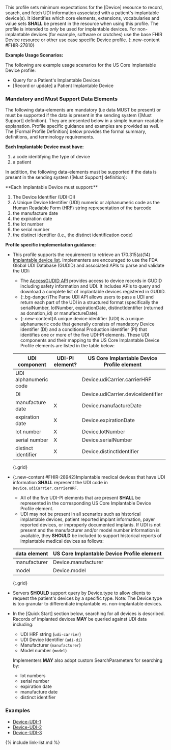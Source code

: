 
﻿This profile sets minimum expectations for the [Device] resource to record, search, and fetch UDI information associated with a patient's implantable device(s). It identifies which core elements, extensions, vocabularies and value sets **SHALL** be present in the resource when using this profile.  The profile is intended to *only* be used for implantable devices.  For non-implantable devices (for example, software or crutches) use the base FHIR Device resource or other use case specific Device profile.
{:.new-content #FHIR-27810}

**Example Usage Scenarios:**

The following are example usage scenarios for the US Core Implantable Device profile:

-   Query for a Patient's Implantable Devices
-  [Record or update]  a Patient Implantable Device

### Mandatory and Must Support Data Elements

The following data-elements are mandatory (i.e data MUST be present) or must be supported if the data is present in the sending system ([Must Support] definition). They are presented below in a simple human-readable explanation.  Profile specific guidance and examples are provided as well.  The [Formal Profile Definition] below provides the  formal summary, definitions, and  terminology requirements.

<span class='bg-success' markdown='1'>**Each Implantable Device must have:**</span>

1.  a code identifying the type of device
1.  a patient

In addition, the following data-elements must be supported if the data is present in the sending system ([Must Support] definition):

<div class='new-content' markdown='1'>
**Each Implantable Device must support:**

1. The Device Identifier (UDI-DI)
1. A Unique Device Identifier (UDI) numeric or alphanumeric code as the Human Readable Form (HRF) string representation of the barcode
1. the manufacture date
1. the expiration date
1. the lot number
1. the serial number
1. the distinct identifier (i.e., the distinct identification code)
</div>

**Profile specific implementation guidance:**

- This profile supports the requirement to retrieve an 170.315(a)(14) [Implantable device list](https://www.healthit.gov/test-method/implantable-device-list). Implementers are encouraged to use the FDA Global UDI Database (GUDID) and associated APIs to parse and validate the UDI:
  - The [AccessGUDID API](https://www.fda.gov/medical-devices/global-unique-device-identification-database-gudid/accessgudid-public) provides access to device records in GUDID including safety information and UDI. It includes APIs to query and download a complete list of implantable devices registered in GUDID.
  - {:.bg-danger}The Parse UDI API allows users to pass a UDI and return each part of the UDI in a structured format (specifically the serialNumber, lotNumber, expirationDate, distinctIdentifier (returned as donation_id) or manufactureDate).
  - {:.new-content}A unique device identifier (UDI) is a unique alphanumeric code that generally consists of mandatory Device identifier (DI) and a conditional Production identifier (PI) that identifies one or more of the five UDI-PI elements. These UDI components and their mapping to the US Core Implantable Device Profile elements are listed in the table below:

  |UDI component|UDI-PI element?|US Core Implantable Device Profile element|
  |---|---|---|
  |UDI alphanumeric code||Device.udiCarrier.carrierHRF|
  |DI||Device.udiCarrier.deviceIdentifier|
  |manufacture date|X|Device.manufactureDate|
  |expiration date|X|Device.expirationDate|
  |lot number|X|Device.lotNumber|
  |serial number|X|Device.serialNumber|
  |distinct identifier|X|Device.distinctIdentifier|
  {:.grid}


- {:.new-content #FHIR-28942}Implantable medical devices that have UDI information **SHALL** represent the UDI code in `Device.udiCarrier.carrierHRF`.
   - All of the five UDI-PI elements that are present **SHALL** be represented in the corresponding US Core Implantable Device Profile element.
   - UDI may not be present in all scenarios such as historical implantable devices, patient reported implant information, payer reported devices, or improperly documented implants. If UDI is not present and the manufacturer and/or model number information is available, they **SHOULD** be included to support historical reports of implantable medical devices as follows:

   |data element|US Core Implantable Device Profile element|
   |---|---|
   |manufacturer|Device.manufacturer|
   |model|Device.model|
   {:.grid}

- Servers **SHOULD** support query by Device.type to allow clients to request the patient's devices by a specific type. Note: The Device.type is too granular to differentiate implantable vs. non-implantable devices.  
- In the [Quick Start] section below, searching for all devices is described. Records of implanted devices **MAY** be queried against UDI data including:

    - UDI HRF string (`udi-carrier`)
    - UDI Device Identifier (`udi-di`)
    - Manufacturer (`manufacturer`)
    - Model number (`model`)

  Implementers **MAY** also adopt custom SearchParameters for searching by:

    - lot numbers
    - serial number
    - expiration date
    - manufacture date
    - distinct identifier

### Examples

- [Device-UDI-1](Device-udi-1.html)
- [Device-UDI-2](Device-udi-2.html)
- [Device-UDI-3](Device-udi-3.html)


{% include link-list.md %}
